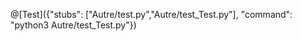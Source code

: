 @[Test]({"stubs": ["Autre/test.py","Autre/test_Test.py"], "command": "python3 Autre/test_Test.py"})
